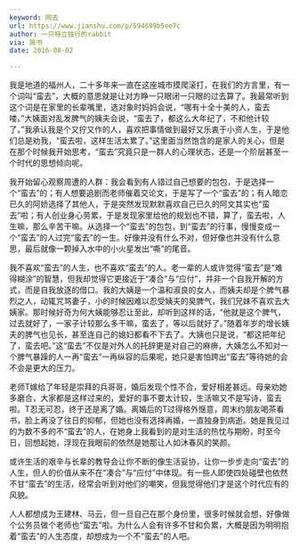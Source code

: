 ```yaml
---
keyword: 罔去
url: https://www.jianshu.com/p/594699b5ee7c
author: 一只特立独行的rabbit
via: 简书
date: 2016-08-02

---
```

我是地道的福州人，二十多年来一直在这座城市摸爬滚打，在我们的方言里，有一个词叫“蛮去”，大概的意思就是让对方睁一只眼闭一只眼的过去算了。我最常听到这个词是在家里的长辈嘴里，选对象时妈妈会说，“哪有十全十美的人，蛮去喽。”大姨面对乱发脾气的姨夫会说，“蛮去了，都这么大年纪了，不和他计较了。”我承认我是个又拧又作的人，喜欢把事情做到最好又乐衷于小资人生，于是他们总是劝我，“蛮去啦，这样生活太累了。”这里面当然饱含的是家人的关心，但是在那个时候我开始思考，“蛮去”究竟只是一群人的心理状态，还是一个阶层甚至一个时代的思想倾向呢。

我开始留心观察周遭的人群：我会看到有人错过自己想要的包包，于是选择一个“蛮去”的；有人想要追剧而老师催着交论文，于是写了一个“蛮去”的；有人暗恋已久的阿娇选择了其他人，于是突然发现默默喜欢自己已久的阿文其实也“蛮去”啦；有人创业身心劳累，于是发现家里给他的规划也不错，算了，蛮去啦，人生嘛，那么辛苦干嘛。从选择一个“蛮去”的包包，到“蛮去”的行事，慢慢变成一个“蛮去”的人过完“蛮去”的一生。好像并没有什么不对，但好像也并没有什么意思，最后就像一颗掉入水中的小火星发出“嘶”的尾音。

我不喜欢“蛮去”的人生，也不喜欢“蛮去”的人。老一辈的人或许觉得“蛮去”是“难得糊涂”的智慧，但我却觉得它更接近于“凑合”与“应付”，并非一个自我开解的方式，而是自我放逐的借口。我的大姨是一个温和淑良的女人，而姨夫却是个脾气暴烈之人，动辄咒骂妻子，小的时候因难以忍受姨夫的臭脾气，我们兄妹不喜欢去大姨家。那时候好奇为何大姨能够忍让至此，却听到这样的话，“他就是这个脾气，过去就好了，一家子计较那么多干嘛，蛮去了，等以后就好了。”随着年岁的增长姨夫的脾气也见长，甚至连自己的媳妇都看不下去了。大姨也只是说，“都这把年纪了，蛮去吧。”这“蛮去”不仅是对外人的托辞更是对自己的麻痹，大姨怎么不知对一个脾气暴躁的人一再“蛮去”一再纵容的后果呢，她只是害怕跨出“蛮去”等待她的会不会是更大的压力。

老师T嫁给了年轻是崇拜的兵哥哥，婚后发现个性不合，爱好相差甚远。母亲劝她多磨合，大家都是这样过来的，爱好的事不要太计较，生活嘛又不是写诗，蛮去啦。T忍无可忍，终于还是离了婚。离婚后的T过得格外惬意，周末约朋友喝茶看书，脸上再没了往日的抑郁，但她也没有选择再婚，一直独身到病逝。她是我见过的为数不多的不“蛮去”的人，在她身上我看到的是对生活的热忱与期盼，时至今日，回想起她，浮现在我眼前的依然是她那让人如沐春风的笑颜。

或许生活的艰辛与长辈的教导会让你不断的像生活妥协，让你一步步走向“蛮去”的人生，但人的价值从来不在“凑合”与“应付”中体现。有一些人即使四处碰壁也依然不甘“蛮去”的生活，经常会听到对他们的嘲笑，但我觉得他们才是这个时代应有的风貌。

人人都想成为王建林、马云，但一旦自己在那个身份里，很多时候就会想，好像做个公务员做个老师也“蛮去”啦。为什么人会有许多不甘和负累，大概是因为明明抱着“蛮去”的人生态度，却想成为一个不“蛮去”的人吧。
